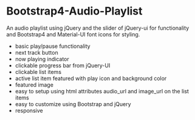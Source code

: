 # Bootstrap4-Audio-Playlist
An audio playlist using jQuery and the slider of jQuery-ui for functionality and Bootstrap4 and Material-UI font icons for styling.
- basic play/pause functionality
- next track button
- now playing indicator
- clickable progress bar from jQuery-UI
- clickable list items
- active list item featured with play icon and background color
- featured image
- easy to setup using html attributes audio_url and image_url on the list items
- easy to customize using Bootstrap and jQuery
- responsive
